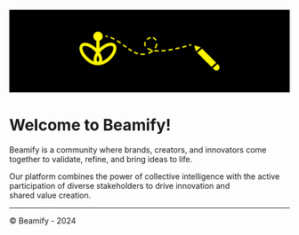 ![Beamify](https://github.com/Beamify/.github/blob/main/images/beamify-banner.png)
# Welcome to Beamify!

Beamify is a community where brands, creators, and innovators come together to validate, refine, and bring ideas to life.

Our platform combines the power of collective intelligence with the active participation of diverse stakeholders to drive innovation and shared value creation.

---
&copy; Beamify - 2024